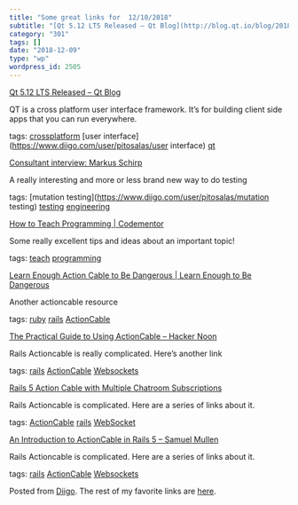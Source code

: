 ```yaml
---
title: "Some great links for  12/10/2018"
subtitle: "[Qt 5.12 LTS Released – Qt Blog](http://blog.qt.io/blog/2018/12/06/qt-5-12-lts-released/)"
category: "301"
tags: []
date: "2018-12-09"
type: "wp"
wordpress_id: 2505
---
```

[Qt 5.12 LTS Released – Qt Blog](http://blog.qt.io/blog/2018/12/06/qt-5-12-lts-released/) 

QT is a cross platform user interface framework. It’s for building client side apps that you can run everywhere. 

 tags: [crossplatform](https://www.diigo.com/user/pitosalas/crossplatform) [user interface](https://www.diigo.com/user/pitosalas/user interface) [qt](https://www.diigo.com/user/pitosalas/qt)

 [Consultant interview: Markus Schirp](https://engineering-management.space/post/consultant-interview-markus-schirp/) 

A really interesting and more or less brand new way to do testing 

 tags: [mutation testing](https://www.diigo.com/user/pitosalas/mutation testing) [testing](https://www.diigo.com/user/pitosalas/testing) [engineering](https://www.diigo.com/user/pitosalas/engineering)

 [How to Teach Programming | Codementor](https://www.codementor.io/npostolovski/how-to-teach-programming-pvgpdtoed) 

Some really excellent tips and ideas about an important topic!

 tags: [teach](https://www.diigo.com/user/pitosalas/teach) [programming](https://www.diigo.com/user/pitosalas/programming)

 [Learn Enough Action Cable to Be Dangerous | Learn Enough to Be Dangerous](https://www.learnenough.com/action-cable-tutorial) 

Another actioncable resource

 tags: [ruby](https://www.diigo.com/user/pitosalas/ruby) [rails](https://www.diigo.com/user/pitosalas/rails) [ActionCable](https://www.diigo.com/user/pitosalas/ActionCable)

 [The Practical Guide to Using ActionCable – Hacker Noon](https://hackernoon.com/the-practical-guide-to-using-actioncable-30d570d8988c) 

Rails Actioncable is really complicated. Here’s another link

 tags: [rails](https://www.diigo.com/user/pitosalas/rails) [ActionCable](https://www.diigo.com/user/pitosalas/ActionCable) [Websockets](https://www.diigo.com/user/pitosalas/Websockets)

 [Rails 5 Action Cable with Multiple Chatroom Subscriptions](https://www.thegreatcodeadventure.com/rails-5-action-cable-with-multiple-chatroom-subscriptions/) 

Rails Actioncable is complicated. Here are a series of links about it.

 tags: [ActionCable](https://www.diigo.com/user/pitosalas/ActionCable) [rails](https://www.diigo.com/user/pitosalas/rails) [WebSocket](https://www.diigo.com/user/pitosalas/WebSocket)

 [An Introduction to ActionCable in Rails 5 – Samuel Mullen](http://samuelmullen.com/articles/introduction-to-actioncable-in-rails-5/) 

Rails Actioncable is complicated. Here are a series of links about it.

 tags: [rails](https://www.diigo.com/user/pitosalas/rails) [ActionCable](https://www.diigo.com/user/pitosalas/ActionCable) [Websockets](https://www.diigo.com/user/pitosalas/Websockets)

Posted from [Diigo](https://www.diigo.com). The rest of my favorite links are [here](https://www.diigo.com/user/pitosalas).